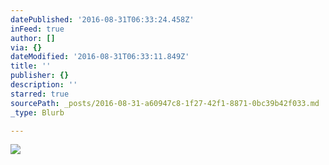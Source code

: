 ```yaml
---
datePublished: '2016-08-31T06:33:24.458Z'
inFeed: true
author: []
via: {}
dateModified: '2016-08-31T06:33:11.849Z'
title: ''
publisher: {}
description: ''
starred: true
sourcePath: _posts/2016-08-31-a60947c8-1f27-42f1-8871-0bc39b42f033.md
_type: Blurb

---
```

![](https://the-grid-user-content.s3-us-west-2.amazonaws.com/396a1049-7ee7-41b9-981b-94670eeb7ac6.jpg)